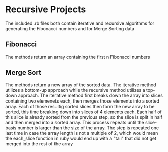 # Recursive Projects

The included .rb files both contain iterative and recursive algorithms for generating the Fibonacci numbers and for Merge Sorting data

## Fibonacci

The methods return an array containing the first n Fibonacci numbers

## Merge Sort

The methods return a new array of the sorted data. The iterative method utilizes a bottom-up approach while the recursive method utilizes a top-down approach. The iterative method first breaks down the array into slices containing two elemenets each, then merges those elements into a sorted array. Each of those resultig sorted slices then form the new array to be sorted, this time breaking down into slices of 4 elements each. Each half of this slice is already sorted from the previous step, so the slice is split in half and then merged into a sorted array. This process repeats until the slice-basis number is larger than the size of the array. The step is repeated one last time in case the array length is not a multiple of 2, which would mean the each_slice function in ruby would end up with a "tail" that did not get merged into the rest of the array